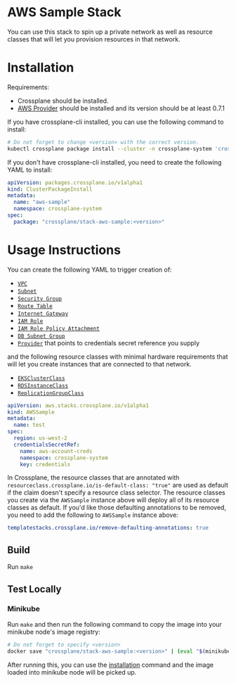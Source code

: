 # AWS Sample Stack

You can use this stack to spin up a private network as well as resource classes that will let you provision resources in that network.

# Installation

Requirements:
* Crossplane should be installed.
* [AWS Provider](https://github.com/crossplane/provider-aws) should be installed and its version should be at least 0.7.1

If you have crossplane-cli installed, you can use the following command to install:

```bash
# Do not forget to change <version> with the correct version.
kubectl crossplane package install --cluster -n crossplane-system 'crossplane/stack-aws-sample:<version>' aws-sample
```

If you don't have crossplane-cli installed, you need to create the following YAML to install:

```yaml
apiVersion: packages.crossplane.io/v1alpha1
kind: ClusterPackageInstall
metadata:
  name: "aws-sample"
  namespace: crossplane-system
spec:
  package: "crossplane/stack-aws-sample:<version>"
```

# Usage Instructions

You can create the following YAML to trigger creation of:
* [`VPC`][vpc]
* [`Subnet`][subnet]
* [`Security Group`][securitygroup]
* [`Route Table`][routetable] 
* [`Internet Gateway`][internetgateway] 
* [`IAM Role`][iamrole] 
* [`IAM Role Policy Attachment`][iamrolepolicyattachment] 
* [`DB Subnet Group`][dbsubnetgroup]
* [`Provider`][provider] that points to credentials secret reference you supply

and the following resource classes with minimal hardware requirements that will let you create instances that are connected to that network.

* [`EKSClusterClass`][ekscluster-class]
* [`RDSInstanceClass`][rdsinstance-class]
* [`ReplicationGroupClass`][replicationgroup-class]


```yaml
apiVersion: aws.stacks.crossplane.io/v1alpha1
kind: AWSSample
metadata:
  name: test
spec:
  region: us-west-2
  credentialsSecretRef:
    name: aws-account-creds
    namespace: crossplane-system
    key: credentials
```

In Crossplane, the resource classes that are annotated with `resourceclass.crossplane.io/is-default-class: "true"` are used as default if the claim doesn't specify a resource class selector. The resource classes you create via the `AWSSample` instance above will deploy all of its resource classes as default. If you'd like those defaulting annotations to be removed, you need to add the following to `AWSSample` instance above:

```yaml
templatestacks.crossplane.io/remove-defaulting-annotations: true
```

## Build

Run `make`

## Test Locally

### Minikube

Run `make` and then run the following command to copy the image into your minikube node's image registry:

```bash
# Do not forget to specify <version>
docker save "crossplane/stack-aws-sample:<version>" | (eval "$(minikube docker-env --shell bash)" && docker load)
```

After running this, you can use the [installation](#installation) command and the image loaded into minikube node will be picked up. 

[vpc]: kustomize/aws/network/vpc.yaml
[subnet]: kustomize/aws/network/subnet.yaml
[securitygroup]: kustomize/aws/network/securitygroup.yaml
[routetable]: kustomize/aws/network/routetable.yaml
[internetgateway]: kustomize/aws/network/internetgateway.yaml
[iamrole]: kustomize/aws/identity/iamrole.yaml
[iamrolepolicyattachment]: kustomize/aws/identity/iamrolepolicyattachment.yaml
[dbsubnetgroup]: kustomize/aws/database/dbsubnetgroup.yaml
[provider]: kustomize/aws/provider.yaml
[ekscluster-class]: kustomize/aws/compute/eksclusterclass.yaml
[rdsinstance-class]: kustomize/aws/database/rdsinstanceclass.yaml
[replicationgroup-class]: kustomize/aws/cache/replicationgroupclass.yaml